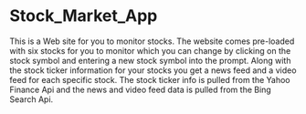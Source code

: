 # Stock_Market_App

This is a Web site for you to monitor stocks. The website comes pre-loaded with six stocks for you to monitor which you can change by clicking on the stock symbol and entering a new stock symbol into the prompt. Along with the stock ticker information for your stocks you get a news feed and a video feed for each specific stock. The stock ticker info is pulled from the Yahoo Finance Api and the news and video feed data is pulled from the Bing Search Api.  
